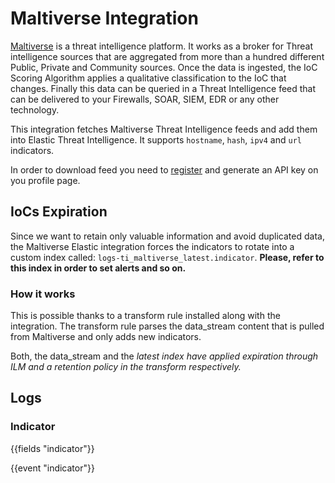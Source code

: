 # Maltiverse Integration

[Maltiverse](https://maltiverse.com) is a threat intelligence platform. It works as a broker for Threat intelligence sources that are aggregated from more than a hundred different Public, Private and Community sources. Once the data is ingested, the IoC Scoring Algorithm applies a qualitative classification to the IoC that changes. Finally this data can be queried in a Threat Intelligence feed that can be delivered to your Firewalls, SOAR, SIEM, EDR or any other technology.

This integration fetches Maltiverse Threat Intelligence feeds and add them into Elastic Threat Intelligence. It supports `hostname`, `hash`, `ipv4` and `url` indicators.

In order to download feed you need to [register](https://maltiverse.com/auth/register) and generate an API key on you profile page.

## IoCs Expiration
Since we want to retain only valuable information and avoid duplicated data, the Maltiverse Elastic integration forces the indicators to rotate into a custom index called: `logs-ti_maltiverse_latest.indicator`.
**Please, refer to this index in order to set alerts and so on.**

### How it works
This is possible thanks to a transform rule installed along with the integration. The transform rule parses the data_stream content that is pulled from Maltiverse and only adds new indicators.

Both, the data_stream and the _latest index have applied expiration through ILM and a retention policy in the transform respectively._

## Logs

### Indicator

{{fields "indicator"}}

{{event "indicator"}}